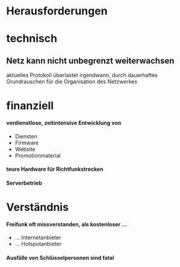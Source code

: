 # Herausforderungen


# technisch
## Netz kann nicht unbegrenzt weiterwachsen
aktuelles Protokoll &uuml;berlastet irgendwann, durch dauerhaftes Grundrauschen f&uuml;r die Organisation des Netzwerkes


# finanziell
#### verdienstlose, zeitintensive Entwicklung von
* Diensten
* Firmware
* Website
* Promotionmaterial
#### teure Hardware f&uuml;r Richtfunkstrecken
#### Serverbetrieb


# Verst&auml;ndnis
#### Freifunk oft missverstanden, als kostenloser ...
* ... Internetanbieter
* ... Hotspotanbieter
#### Ausf&auml;lle von Schl&uuml;sselpersonen sind fatal
